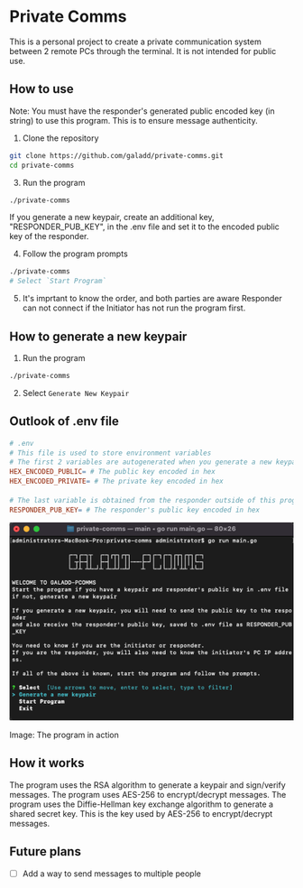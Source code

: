 # Private Comms
This is a personal project to create a private communication system between 2 remote PCs through the terminal. It is not intended for public use.

## How to use
Note: You must have the responder's generated public encoded key (in string) to use this program. This is to ensure message authenticity.

1. Clone the repository
```bash
git clone https://github.com/galadd/private-comms.git
cd private-comms
```
3. Run the program
```bash
./private-comms
```
If you generate a new keypair, create an additional key, "RESPONDER_PUB_KEY", in the .env file and set it to the encoded public key of the responder. 

4. Follow the program prompts
```bash
./private-comms
# Select `Start Program`
```

5. It's imprtant to know the order, and both parties are aware
Responder can not connect if the Initiator has not run the program first.

## How to generate a new keypair
1. Run the program
```bash
./private-comms
```

2. Select `Generate New Keypair`

## Outlook of .env file
```makefile
# .env
# This file is used to store environment variables
# The first 2 variables are autogenerated when you generate a new keypair
HEX_ENCODED_PUBLIC= # The public key encoded in hex
HEX_ENCODED_PRIVATE= # The private key encoded in hex

# The last variable is obtained from the responder outside of this program for security reasons
RESPONDER_PUB_KEY= # The responder's public key encoded in hex
```

<p align="center" width="100%">
 <img src="./intro/intro.png" alt="intro"/>
</p>
Image: The program in action
</br>

## How it works
The program uses the RSA algorithm to generate a keypair and sign/verify messages. The program uses AES-256 to encrypt/decrypt messages. The program uses the Diffie-Hellman key exchange algorithm to generate a shared secret key. This is the key used by AES-256 to encrypt/decrypt messages. 

## Future plans
- [ ] Add a way to send messages to multiple people
